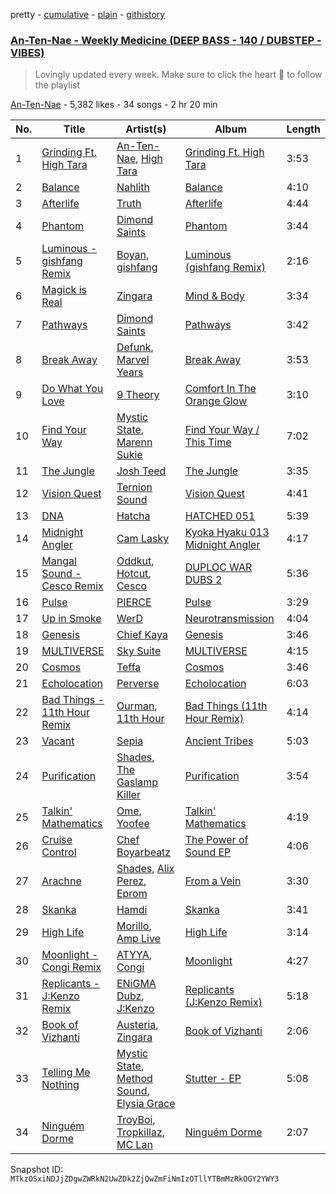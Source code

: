 pretty - [cumulative](/playlists/cumulative/4ugml2yTfIJzuEpytnzJYP.md) - [plain](/playlists/plain/4ugml2yTfIJzuEpytnzJYP) - [githistory](https://github.githistory.xyz/mackorone/spotify-playlist-archive/blob/main/playlists/plain/4ugml2yTfIJzuEpytnzJYP)

### [An\-Ten\-Nae \- Weekly Medicine \(DEEP BASS \- 140  / DUBSTEP \- VIBES\)](https://open.spotify.com/playlist/4ugml2yTfIJzuEpytnzJYP)

> Lovingly updated every week\.  Make sure to click the heart 💓 to follow the playlist

[An\-Ten\-Nae](https://open.spotify.com/user/124011761) - 5,382 likes - 34 songs - 2 hr 20 min

| No. | Title | Artist(s) | Album | Length |
|---|---|---|---|---|
| 1 | [Grinding Ft\. High Tara](https://open.spotify.com/track/4IPxS7dJ0SA53mtPFsLp9Y) | [An\-Ten\-Nae](https://open.spotify.com/artist/60WU0oNpF372dzVGDe4BcV), [High Tara](https://open.spotify.com/artist/3AY3TKMf77gAK03Y2yPlOI) | [Grinding Ft\. High Tara](https://open.spotify.com/album/252OND8QbuRLZHoLs3FWVa) | 3:53 |
| 2 | [Balance](https://open.spotify.com/track/4EMwRAupQ2Sn3lTzc7dYXk) | [Nahlith](https://open.spotify.com/artist/0gKRNAatXm1v7V34aoWyFJ) | [Balance](https://open.spotify.com/album/5DOzIJtdvM8dfnS5LarNHk) | 4:10 |
| 3 | [Afterlife](https://open.spotify.com/track/2uX9JzpZxul4FNnk87z1zQ) | [Truth](https://open.spotify.com/artist/0ZDCCJSvjcdJZH9hOl1uYc) | [Afterlife](https://open.spotify.com/album/5x2pZCBJeC8XPXdex5MSsu) | 4:44 |
| 4 | [Phantom](https://open.spotify.com/track/7fGeTLKVm9BY8KsqSl6Ke1) | [Dimond Saints](https://open.spotify.com/artist/38LWle0ChG6k0UHsOnoO75) | [Phantom](https://open.spotify.com/album/1lHmOYabioXFvBI5WnV7HU) | 3:44 |
| 5 | [Luminous \- gishfang Remix](https://open.spotify.com/track/1d9AeaczLLIZ1w28k8fRAn) | [Boyan](https://open.spotify.com/artist/0Oro38xoxbaWM8qUopnYoJ), [gishfang](https://open.spotify.com/artist/06mQZrPXVhaKifGQSMHfjv) | [Luminous \(gishfang Remix\)](https://open.spotify.com/album/3lMhNcUS3WqDwhJ1HS6LYJ) | 2:16 |
| 6 | [Magick is Real](https://open.spotify.com/track/601Km68r5hhVzwG1oKnX2z) | [Zingara](https://open.spotify.com/artist/5LxbXRVEMOw6i1WSa2YQn1) | [Mind & Body](https://open.spotify.com/album/3U9B2nWzZpMT8vWoVv1VSx) | 3:34 |
| 7 | [Pathways](https://open.spotify.com/track/37MQC1HF0hiApuaSEcq5fl) | [Dimond Saints](https://open.spotify.com/artist/38LWle0ChG6k0UHsOnoO75) | [Pathways](https://open.spotify.com/album/2aIi4kmiK0wipFpm8PJm1l) | 3:42 |
| 8 | [Break Away](https://open.spotify.com/track/63dPSCJ26JPNmbFf62bZcH) | [Defunk](https://open.spotify.com/artist/79OsU8JudFdMQxQTnyOJcF), [Marvel Years](https://open.spotify.com/artist/6X2cD6Y4zRNwn8ZkYPHKe6) | [Break Away](https://open.spotify.com/album/51c29JC1iFF8aLvuVX3QTh) | 3:53 |
| 9 | [Do What You Love](https://open.spotify.com/track/2d6VpS0QGYPDipralkDfCY) | [9 Theory](https://open.spotify.com/artist/06tYi7DxoKe8PfYCeHGGFK) | [Comfort In The Orange Glow](https://open.spotify.com/album/5IPhg5fIyLvkA2eJj3tsOQ) | 3:10 |
| 10 | [Find Your Way](https://open.spotify.com/track/05xa7uXssS5nOaI5rk3Syb) | [Mystic State](https://open.spotify.com/artist/052KAntc3fhUFwUgewa3Q4), [Marenn Sukie](https://open.spotify.com/artist/0iCikBx8HjlrYP10DDxzle) | [Find Your Way / This Time](https://open.spotify.com/album/6V6ATIIr6w7PYmsPd5WNpk) | 7:02 |
| 11 | [The Jungle](https://open.spotify.com/track/5MxkPvXIWfywZZ5USYa9js) | [Josh Teed](https://open.spotify.com/artist/0m5NlhNMYQc0gUmvmRmVUS) | [The Jungle](https://open.spotify.com/album/2pur66tVtmzJrXIrTkhSn0) | 3:35 |
| 12 | [Vision Quest](https://open.spotify.com/track/78muRkn22ADBNBwDmDg4VM) | [Ternion Sound](https://open.spotify.com/artist/5sZGZj7wvhCwlG6KBvG90a) | [Vision Quest](https://open.spotify.com/album/3h04FoSQ3lsjPI1V0Qo0Wo) | 4:41 |
| 13 | [DNA](https://open.spotify.com/track/6igOu1dKezn6cqJgAoXuAo) | [Hatcha](https://open.spotify.com/artist/6uKJAfwWvzUrpHovtyaPet) | [HATCHED 051](https://open.spotify.com/album/39sdmhLnB00K0Qx22LCpMW) | 5:39 |
| 14 | [Midnight Angler](https://open.spotify.com/track/6jjG4Hhpggq0LuQGz22r1a) | [Cam Lasky](https://open.spotify.com/artist/2UWIVc2ZEBbdoFjOYf4yph) | [Kyoka Hyaku 013 Midnight Angler](https://open.spotify.com/album/0KcMkmJGnpSBfo9PlNGHNx) | 4:17 |
| 15 | [Mangal Sound \- Cesco Remix](https://open.spotify.com/track/61t8KC9k8RCY8ogEWqlrqh) | [Oddkut](https://open.spotify.com/artist/45ME91Qyv7XQQk0SBaSxgQ), [Hotcut](https://open.spotify.com/artist/2LOBWnVyFlt96KFUF4nieL), [Cesco](https://open.spotify.com/artist/7Gg3X2b5ljrhVGXDAwcrq3) | [DUPLOC WAR DUBS 2](https://open.spotify.com/album/4ZcTmuD4WEUrGc9Rx3bjZb) | 5:36 |
| 16 | [Pulse](https://open.spotify.com/track/6UQhXFGhrsqoQC9VzgBads) | [PIERCE](https://open.spotify.com/artist/1sg7LKlpfKmZSvI0xxqNWC) | [Pulse](https://open.spotify.com/album/2pP8FP2pWfb94qCJrHhy7f) | 3:29 |
| 17 | [Up in Smoke](https://open.spotify.com/track/44pU0jjcq3kxtXe9Nv3mOU) | [WerD](https://open.spotify.com/artist/6rik4C78AcU2bAncYFNLgZ) | [Neurotransmission](https://open.spotify.com/album/6Oiqyx3pmTGdzJG1EZL93b) | 4:04 |
| 18 | [Genesis](https://open.spotify.com/track/2l5zC9tYT3oPPCvDYnke3U) | [Chief Kaya](https://open.spotify.com/artist/558zMGW1SDfXPdI862UQ2A) | [Genesis](https://open.spotify.com/album/7jXXhska4s5ewmCjx3f542) | 3:46 |
| 19 | [MULTIVERSE](https://open.spotify.com/track/23oOs4H4jRkYCSwOf7MApd) | [Sky Suite](https://open.spotify.com/artist/0D3OutokoXMRF8kwCPpJZc) | [MULTIVERSE](https://open.spotify.com/album/1a63sK5PcSjgbceKc5u0oU) | 4:15 |
| 20 | [Cosmos](https://open.spotify.com/track/34KsxA9KlUo7DqENzW9l2Y) | [Teffa](https://open.spotify.com/artist/3w8EiOMwnAuuWfPmX5kRqb) | [Cosmos](https://open.spotify.com/album/0KgmLt015HgyQQmHR2WlxI) | 3:46 |
| 21 | [Echolocation](https://open.spotify.com/track/3jsDLsL6d5VXyhLY98moJb) | [Perverse](https://open.spotify.com/artist/774sonWkC6CKx3KSMgUoq7) | [Echolocation](https://open.spotify.com/album/01XJE8K5FAvvoha2LsDAF0) | 6:03 |
| 22 | [Bad Things \- 11th Hour Remix](https://open.spotify.com/track/0aGLQnuOBPHqpHW61xbrya) | [Ourman](https://open.spotify.com/artist/50fccMrp2zhFFghqN6JIp8), [11th Hour](https://open.spotify.com/artist/2KizYftxFxLHLqsudT07bf) | [Bad Things \(11th Hour Remix\)](https://open.spotify.com/album/6mXh0aonbjxgzm9oXWPSEa) | 4:14 |
| 23 | [Vacant](https://open.spotify.com/track/7HDu8teid1cFGtiAQlLG0a) | [Sepia](https://open.spotify.com/artist/7v5C9SalNHvwDF5sTpWDhi) | [Ancient Tribes](https://open.spotify.com/album/5q5FRgtpjlzDvD9gOTZdTS) | 5:03 |
| 24 | [Purification](https://open.spotify.com/track/2Hfz4yZFhHYHcptngSZ3Bn) | [Shades](https://open.spotify.com/artist/3hZYcnuncZYCJzqO9pwpAK), [The Gaslamp Killer](https://open.spotify.com/artist/5dVua2HdrY1VlbPh6OM9KZ) | [Purification](https://open.spotify.com/album/7tsmmO3HZXjqO9bu5q66J6) | 3:54 |
| 25 | [Talkin' Mathematics](https://open.spotify.com/track/03NaCSvXBYFoIJgB52e5C4) | [Ome](https://open.spotify.com/artist/5c7ckpDdeGpifu0mYbJg96), [Yoofee](https://open.spotify.com/artist/0KoziTqE9AN9MrAWeTRGKI) | [Talkin' Mathematics](https://open.spotify.com/album/35wFWYLoqK75XPNrKq7nz3) | 4:19 |
| 26 | [Cruise Control](https://open.spotify.com/track/1SAv0E7nYW6hnP13HRWIFF) | [Chef Boyarbeatz](https://open.spotify.com/artist/7nSk3iFPogRCOokrMliejt) | [The Power of Sound EP](https://open.spotify.com/album/5g3x8ghArJk8epL0R5NWj4) | 4:06 |
| 27 | [Arachne](https://open.spotify.com/track/7A5jeuHXoI3ZGbIcZZ8Irm) | [Shades](https://open.spotify.com/artist/3hZYcnuncZYCJzqO9pwpAK), [Alix Perez](https://open.spotify.com/artist/4e6pQ61gYReORJoXcrQH1Z), [Eprom](https://open.spotify.com/artist/2c2X6dr1PHctH24BxNOjHi) | [From a Vein](https://open.spotify.com/album/77clkL2ZSpeDl8knKgGszu) | 3:30 |
| 28 | [Skanka](https://open.spotify.com/track/0vIWAmpjLwCC4DVJxAjRZW) | [Hamdi](https://open.spotify.com/artist/7vvicoei9BbKpZix8qSeLg) | [Skanka](https://open.spotify.com/album/7g7I6vC52GJniD8UONMqCp) | 3:41 |
| 29 | [High Life](https://open.spotify.com/track/3oqnSJu2wGgnR9JDQzUxP9) | [Morillo](https://open.spotify.com/artist/6gKen78XIn1mdjEp3Gs84U), [Amp Live](https://open.spotify.com/artist/4WoeMzXhDQyoFCKdji4FlL) | [High Life](https://open.spotify.com/album/60QidlnMdsWDnKM2kQ2hxi) | 3:14 |
| 30 | [Moonlight \- Congi Remix](https://open.spotify.com/track/09yOiU24ERWd6jcQyNXbsM) | [ATYYA](https://open.spotify.com/artist/36NAuk7D3nO0JFfgZf3XI7), [Congi](https://open.spotify.com/artist/6q8R4RVlc4DZ1XElNLj6Ag) | [Moonlight](https://open.spotify.com/album/2xzuZynBxp4wpl8KAj692l) | 4:27 |
| 31 | [Replicants \- J:Kenzo Remix](https://open.spotify.com/track/6oOSSVjIuD05mzC5fIDTlc) | [ENiGMA Dubz](https://open.spotify.com/artist/7ygSJBM6sZ0vXGJvjnL1V5), [J:Kenzo](https://open.spotify.com/artist/2vnlhEYTh2K1O3NZE2ONiz) | [Replicants \(J:Kenzo Remix\)](https://open.spotify.com/album/0bX0KGunfUX7hriWuf0Fe1) | 5:18 |
| 32 | [Book of Vizhanti](https://open.spotify.com/track/0LF3Ij102kXw5o4DbrPhq2) | [Austeria](https://open.spotify.com/artist/15VvV8dnWKZBNufin6LzzS), [Zingara](https://open.spotify.com/artist/5LxbXRVEMOw6i1WSa2YQn1) | [Book of Vizhanti](https://open.spotify.com/album/6vsQTvgx7q1ZAwAJelr5oa) | 2:06 |
| 33 | [Telling Me Nothing](https://open.spotify.com/track/4oZzKl23R31U9yhCtXaC7x) | [Mystic State](https://open.spotify.com/artist/052KAntc3fhUFwUgewa3Q4), [Method Sound](https://open.spotify.com/artist/3bdo0nDKT9KoqHhmJiowqT), [Elysia Grace](https://open.spotify.com/artist/1ictFFBiAtEwfywuzl27YV) | [Stutter \- EP](https://open.spotify.com/album/2ywexsHX1MUToJaByaEYYQ) | 5:08 |
| 34 | [Ninguém Dorme](https://open.spotify.com/track/5tIpJGqrC8YO8uiHSzSfuR) | [TroyBoi](https://open.spotify.com/artist/0tvpihdAsKiNnP6sWS3jUI), [Tropkillaz](https://open.spotify.com/artist/5bzWtCkjIAMgN93gLt56SO), [MC Lan](https://open.spotify.com/artist/4mb1xtQVGSK5dh8AbtwBiR) | [Ninguém Dorme](https://open.spotify.com/album/2eGxYv7zADneONCCZDtxR8) | 2:07 |

Snapshot ID: `MTkzOSxiNDJjZDgwZWRkN2UwZDk2ZjQwZmFiNmIzOTllYTBmMzRkOGY2YWY3`
